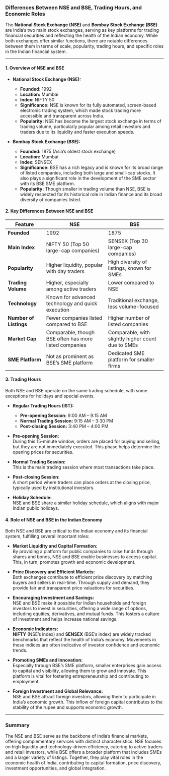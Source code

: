### Differences Between NSE and BSE, Trading Hours, and Economic Roles

The **National Stock Exchange (NSE)** and **Bombay Stock Exchange (BSE)** are India’s two main stock exchanges, serving as key platforms for trading financial securities and reflecting the health of the Indian economy. While both exchanges offer similar functions, there are notable differences between them in terms of scale, popularity, trading hours, and specific roles in the Indian financial system.

---

#### 1. **Overview of NSE and BSE**

   - **National Stock Exchange (NSE):**  
     - **Founded:** 1992  
     - **Location:** Mumbai  
     - **Index:** NIFTY 50  
     - **Significance:** NSE is known for its fully automated, screen-based electronic trading system, which made stock trading more accessible and transparent across India.  
     - **Popularity:** NSE has become the largest stock exchange in terms of trading volume, particularly popular among retail investors and traders due to its liquidity and faster execution speeds.  

   - **Bombay Stock Exchange (BSE):**  
     - **Founded:** 1875 (Asia’s oldest stock exchange)  
     - **Location:** Mumbai  
     - **Index:** SENSEX  
     - **Significance:** BSE has a rich legacy and is known for its broad range of listed companies, including both large and small-cap stocks. It also plays a significant role in the development of the SME sector with its BSE SME platform.  
     - **Popularity:** Though smaller in trading volume than NSE, BSE is widely respected for its historical role in Indian finance and its broad diversity of companies listed.

#### 2. **Key Differences Between NSE and BSE**

   | Feature                  | NSE                                          | BSE                                         |
   |--------------------------|----------------------------------------------|---------------------------------------------|
   | **Founded**              | 1992                                         | 1875                                        |
   | **Main Index**           | NIFTY 50 (Top 50 large-cap companies)        | SENSEX (Top 30 large-cap companies)         |
   | **Popularity**           | Higher liquidity, popular with day traders   | High diversity of listings, known for SMEs  |
   | **Trading Volume**       | Higher, especially among active traders      | Lower compared to NSE                       |
   | **Technology**           | Known for advanced technology and quick execution | Traditional exchange, less volume-focused  |
   | **Number of Listings**   | Fewer companies listed compared to BSE       | Higher number of listed companies           |
   | **Market Cap**           | Comparable, though BSE often has more listed companies | Comparable, with slightly higher count due to SMEs  |
   | **SME Platform**         | Not as prominent as BSE’s SME platform       | Dedicated SME platform for smaller firms    |

#### 3. **Trading Hours**

   Both NSE and BSE operate on the same trading schedule, with some exceptions for holidays and special events.

   - **Regular Trading Hours (IST):**
     - **Pre-opening Session:** 9:00 AM – 9:15 AM  
     - **Normal Trading Session:** 9:15 AM – 3:30 PM  
     - **Post-closing Session:** 3:40 PM – 4:00 PM  

   - **Pre-opening Session:**  
     During this 15-minute window, orders are placed for buying and selling, but they are not immediately executed. This phase helps determine the opening prices for securities.

   - **Normal Trading Session:**  
     This is the main trading session where most transactions take place.

   - **Post-closing Session:**  
     A short period where traders can place orders at the closing price, typically used by institutional investors.

   - **Holiday Schedule:**  
     NSE and BSE share a similar holiday schedule, which aligns with major Indian public holidays.

#### 4. **Role of NSE and BSE in the Indian Economy**

   Both NSE and BSE are critical to the Indian economy and its financial system, fulfilling several important roles:

   - **Market Liquidity and Capital Formation:**  
     By providing a platform for public companies to raise funds through shares and bonds, NSE and BSE enable businesses to access capital. This, in turn, promotes growth and economic development.

   - **Price Discovery and Efficient Markets:**  
     Both exchanges contribute to efficient price discovery by matching buyers and sellers in real-time. Through supply and demand, they provide fair and transparent price valuations for securities.

   - **Encouraging Investment and Savings:**  
     NSE and BSE make it possible for Indian households and foreign investors to invest in securities, offering a wide range of options, including equities, derivatives, and mutual funds. This fosters a culture of investment and helps increase national savings.

   - **Economic Indicators:**  
     **NIFTY** (NSE’s index) and **SENSEX** (BSE’s index) are widely tracked benchmarks that reflect the health of India’s economy. Movements in these indices are often indicative of investor confidence and economic trends.

   - **Promoting SMEs and Innovation:**  
     Especially through BSE’s SME platform, smaller enterprises gain access to capital and visibility, allowing them to grow and innovate. This platform is vital for fostering entrepreneurship and contributing to employment.

   - **Foreign Investment and Global Relevance:**  
     NSE and BSE attract foreign investors, allowing them to participate in India’s economic growth. This inflow of foreign capital contributes to the stability of the rupee and supports economic growth.

---

### Summary

The NSE and BSE serve as the backbone of India’s financial markets, offering complementary services with distinct characteristics. NSE focuses on high liquidity and technology-driven efficiency, catering to active traders and retail investors, while BSE offers a broader platform that includes SMEs and a larger variety of listings. Together, they play vital roles in the economic health of India, contributing to capital formation, price discovery, investment opportunities, and global integration.